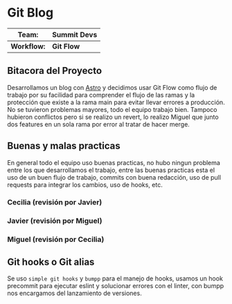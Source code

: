 # Git Blog 

| Team:             | **Summit Devs**   |
|-------------------|-------------------|
| **Workflow:**     | **Git Flow**      |

## Bitacora del Proyecto
  Desarrollamos un blog con [Astro](astro.build) y decidimos usar Git Flow como flujo de trabajo por su facilidad para comprender el flujo de las ramas y la protección que existe a la rama main para evitar llevar errores a producción.
  No se tuvieron problemas mayores, todo el equipo trabajo bien.
  Tampoco hubieron conflictos pero si se realizo un revert, lo realizo Miguel que junto dos features en un sola rama por error al tratar de hacer merge.

## Buenas y malas practicas
En general todo el equipo uso buenas practicas, no hubo ningun problema entre los que desarrollamos el trabajo, entre las buenas practicas esta el uso de un buen flujo de trabajo, commits con buena redacción, uso de pull requests para integrar los cambios, uso de hooks, etc.
  ### Cecilia (revisión por Javier)
  ### Javier (revisión por Miguel)
  ### Miguel (revisión por Cecilia)
## Git hooks o Git alias

  Se uso `simple git hooks` y `bumpp` para el manejo de hooks, usamos un hook precommit para ejecutar eslint y solucionar errores con el linter, con bumpp nos encargamos del lanzamiento de versiones.
